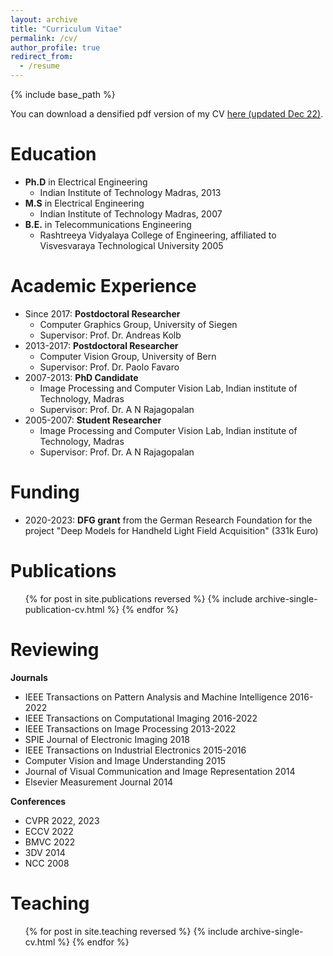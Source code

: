 ```yaml
---
layout: archive
title: "Curriculum Vitae"
permalink: /cv/
author_profile: true
redirect_from:
  - /resume
---
```


{% include base_path %}

You can download a densified pdf version of my CV [here (updated Dec 22)](https://Paramanand-C.github.io/files/param_CV_website.pdf).

Education
======
* **Ph.D** in Electrical Engineering
  * Indian Institute of Technology Madras, 2013
* **M.S**  in Electrical Engineering
  *  Indian Institute of Technology Madras, 2007
* **B.E.** in Telecommunications Engineering
  * Rashtreeya Vidyalaya College of Engineering, affiliated to Visvesvaraya Technological University 2005

Academic Experience
======
* Since 2017: **Postdoctoral Researcher**
  * Computer Graphics Group, University of Siegen
  * Supervisor: Prof. Dr. Andreas Kolb
* 2013-2017:  **Postdoctoral Researcher**
  * Computer Vision Group, University of Bern
  * Supervisor: Prof. Dr. Paolo Favaro
* 2007-2013: **PhD Candidate**
  * Image Processing and Computer Vision Lab, Indian institute of Technology, Madras
  * Supervisor: Prof. Dr. A N Rajagopalan
* 2005-2007: **Student Researcher**
  * Image Processing and Computer Vision Lab, Indian institute of Technology, Madras
  * Supervisor: Prof. Dr. A N Rajagopalan


Funding
======

* 2020-2023: **DFG grant** from the German Research Foundation for the project "Deep Models
for Handheld Light Field Acquisition" (331k Euro)

Publications
======
  <ul>{% for post in site.publications reversed %}
    {% include archive-single-publication-cv.html %}
  {% endfor %}</ul>


Reviewing
======

**Journals**

* IEEE Transactions on Pattern Analysis and Machine Intelligence 2016-2022
* IEEE Transactions on Computational Imaging 2016-2022
* IEEE Transactions on Image Processing 2013-2022
* SPIE Journal of Electronic Imaging 2018
* IEEE Transactions on Industrial Electronics 2015-2016
* Computer Vision and Image Understanding 2015
* Journal of Visual Communication and Image Representation 2014
* Elsevier Measurement Journal 2014

**Conferences**

* CVPR 2022, 2023
* ECCV 2022
* BMVC 2022
* 3DV 2014
* NCC 2008

Teaching
======
  <ul>{% for post in site.teaching reversed %}
    {% include archive-single-cv.html %}
  {% endfor %}</ul>
